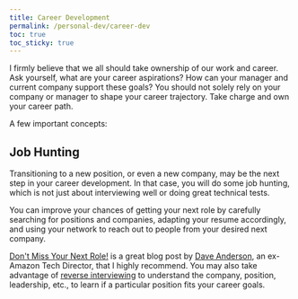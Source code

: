 ```yaml
---
title: Career Development
permalink: /personal-dev/career-dev
toc: true
toc_sticky: true
---
```


I firmly believe that we all should take ownership of our work and career. Ask yourself, what are your career aspirations? How can your manager and current company support these goals? You should not solely rely on your company or manager to shape your career trajectory. Take charge and own your career path.

A few important concepts:

## Job Hunting

Transitioning to a new position, or even a new company, may be the next step in your career development. In that case, you will do some job hunting, which is not just about interviewing well or doing great technical tests.

You can improve your chances of getting your next role by carefully searching for positions and companies, adapting your resume accordingly, and using your network to reach out to people from your desired next company.

[Don't Miss Your Next Role!](https://www.scarletink.com/using-your-brain-while-job-hunting/) is a great blog post by [Dave Anderson](https://www.linkedin.com/in/scarletink/), an ex-Amazon Tech Director, that I highly recommend. You may also take advantage of [reverse interviewing](https://github.com/viraptor/reverse-interview/tree/master) to understand the company, position, leadership, etc., to learn if a particular position fits your career goals.